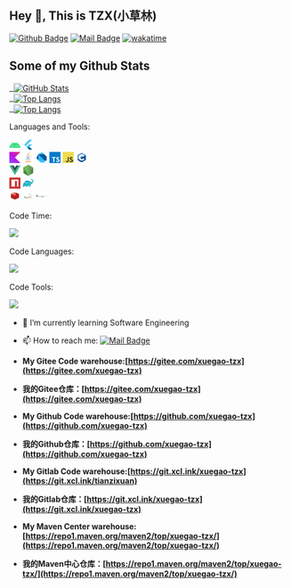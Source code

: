 ## Hey 👋, This is TZX(小草林)

[![Github Badge](https://img.shields.io/badge/-xuegao--tzx-grey?style=flat&logo=github&logoColor=white&link=mailto:zixuanxcl@gmail.com)](https://www.github.com/xuegao-tzx/)
[![Mail Badge](https://img.shields.io/badge/-zixuanxcl@gmail.com-c14438?style=flat&logo=Gmail&logoColor=white&link=mailto:zixuanxcl@gmail.com)](mailto:zixuanxcl@gmail.com) 
[![wakatime](https://wakatime.com/badge/user/24814b6b-61d4-400a-a02a-d354953f1dc8.svg)](https://wakatime.com/@24814b6b-61d4-400a-a02a-d354953f1dc8)

## Some of my Github Stats

<a href="https://github.com/xuegao-tzx">
  <img align="center" alt="GitHub Stats" height="178" src="https://github-readme-stats.vercel.app/api?username=xuegao-tzx&show_icons=true&include_all_commits=true&count_private=true" />
</a><br>
<a href="https://gitee.com/xuegao-tzx">
  <img align="center" alt="Top Langs" height="178" src="https://github-readme-streak-stats.herokuapp.com?user=xuegao-tzx&date_format=%5BY.%5Dn.j" />
</a><br>
<a href="https://repo1.maven.org/maven2/top/xuegao-tzx/">
  <img align="center" alt="Top Langs" height="178" src="https://github-readme-stats.vercel.app/api/top-langs/?username=xuegao-tzx&layout=compact&hide=c,c%2B%2B,assembly&count_private=true" />
</a><br>


Languages and Tools:

<code><img height="20" src="https://raw.githubusercontent.com/github/explore/80688e429a7d4ef2fca1e82350fe8e3517d3494d/topics/android/android.png" alt="Android"></code>
<code><img height="20" src="https://raw.githubusercontent.com/github/explore/80688e429a7d4ef2fca1e82350fe8e3517d3494d/topics/flutter/flutter.png" alt="Flutter"></code>
<br>
<code><img height="20" src="https://raw.githubusercontent.com/github/explore/80688e429a7d4ef2fca1e82350fe8e3517d3494d/topics/kotlin/kotlin.png" alt="Kotlin"></code>
<code><img height="20" src="https://raw.githubusercontent.com/github/explore/80688e429a7d4ef2fca1e82350fe8e3517d3494d/topics/java/java.png" alt="Java"></code>
<code><img height="20" src="https://raw.githubusercontent.com/github/explore/80688e429a7d4ef2fca1e82350fe8e3517d3494d/topics/dart/dart.png" alt="Dart"></code>
<code><img height="20" src="https://raw.githubusercontent.com/github/explore/80688e429a7d4ef2fca1e82350fe8e3517d3494d/topics/typescript/typescript.png" alt="Ts"></code>
<code><img height="20" src="https://raw.githubusercontent.com/github/explore/80688e429a7d4ef2fca1e82350fe8e3517d3494d/topics/javascript/javascript.png" alt="Js"></code>
<code><img height="20" src="https://raw.githubusercontent.com/github/explore/80688e429a7d4ef2fca1e82350fe8e3517d3494d/topics/c/c.png" alt="C"></code>
<br>
<code><img height="20" src="https://raw.githubusercontent.com/github/explore/80688e429a7d4ef2fca1e82350fe8e3517d3494d/topics/vue/vue.png" alt="Vue3"></code>
<code><img height="20" src="https://raw.githubusercontent.com/github/explore/80688e429a7d4ef2fca1e82350fe8e3517d3494d/topics/nodejs/nodejs.png" alt="NodeJs"></code>
<br>
<code><img height="20" src="https://raw.githubusercontent.com/github/explore/80688e429a7d4ef2fca1e82350fe8e3517d3494d/topics/npm/npm.png" alt="Npm"></code>
<code><img height="20" src="https://raw.githubusercontent.com/github/explore/80688e429a7d4ef2fca1e82350fe8e3517d3494d/topics/gradle/gradle.png" alt="Gradle"></code>
<br>
<code><img height="20" src="https://raw.githubusercontent.com/github/explore/80688e429a7d4ef2fca1e82350fe8e3517d3494d/topics/redis/redis.png" alt="Redis"></code>
<code><img height="20" src="https://raw.githubusercontent.com/github/explore/80688e429a7d4ef2fca1e82350fe8e3517d3494d/topics/mysql/mysql.png" alt="MySQL"></code>
<code><img height="20" src="https://raw.githubusercontent.com/github/explore/80688e429a7d4ef2fca1e82350fe8e3517d3494d/topics/mongodb/mongodb.png" alt="MongoDB"></code>


Code Time:

<a href="https://wakatime.com/@tzx_xcl"><img height="96" src="https://wakatime.com/share/@24814b6b-61d4-400a-a02a-d354953f1dc8/65cc4225-286b-414a-b69d-5555e3742d88.png" /></a>

Code Languages:

<a href="https://wakatime.com/@tzx_xcl"><img height="256" src="https://wakatime.com/share/@24814b6b-61d4-400a-a02a-d354953f1dc8/cdf0e402-7225-4524-9fa4-ad8b1b599e6e.png" /></a>

Code Tools:

<a href="https://wakatime.com/@tzx_xcl"><img height="256" src="https://wakatime.com/share/@24814b6b-61d4-400a-a02a-d354953f1dc8/cf96c53a-920a-4ab3-9f5b-853a71b3b718.png" /></a>


- 🌱 I’m currently learning Software Engineering
- 📫 How to reach me: [![Mail Badge](https://img.shields.io/badge/-zixuanxcl@gmail.com-c14438?style=flat&logo=Gmail&logoColor=white&link=mailto:zixuanxcl@gmail.com)](mailto:zixuanxcl@gmail.com) 


- **My Gitee Code warehouse:[https://gitee.com/xuegao-tzx](https://gitee.com/xuegao-tzx)**
- **我的Gitee仓库：[https://gitee.com/xuegao-tzx](https://gitee.com/xuegao-tzx)**

- **My Github Code warehouse:[https://github.com/xuegao-tzx](https://github.com/xuegao-tzx)**
- **我的Github仓库：[https://github.com/xuegao-tzx](https://github.com/xuegao-tzx)**

- **My Gitlab Code warehouse:[https://git.xcl.ink/xuegao-tzx](https://git.xcl.ink/tianzixuan)**
- **我的Gitlab仓库：[https://git.xcl.ink/xuegao-tzx](https://git.xcl.ink/xuegao-tzx)**

- **My Maven Center warehouse:[https://repo1.maven.org/maven2/top/xuegao-tzx/](https://repo1.maven.org/maven2/top/xuegao-tzx/)**
- **我的Maven中心仓库：[https://repo1.maven.org/maven2/top/xuegao-tzx/](https://repo1.maven.org/maven2/top/xuegao-tzx/)**
